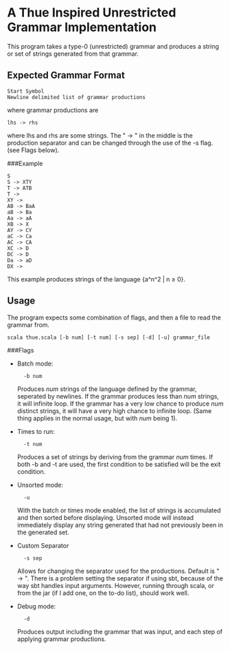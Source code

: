A Thue Inspired Unrestricted Grammar Implementation
===================================================

This program takes a type-0 (unrestricted) grammar and produces a string or set of strings generated from that grammar.

Expected Grammar Format
-----------------------

	Start Symbol
	Newline delimited list of grammar productions

where grammar productions are

	lhs -> rhs

where lhs and rhs are some strings. The " -> " in the middle is the production separator and can be changed through the use of the -s flag. (see Flags below).

###Example

	S
	S -> XTY
	T -> ATB
	T -> 
	XY -> 
	AB -> BaA
	aB -> Ba
	Aa -> aA
	XB -> X
	AY -> CY
	aC -> Ca
	AC -> CA
	XC -> D
	DC -> D
	Da -> aD
	DX -> 

This example produces strings of the language {a^n^2 | n ≥ 0}.

Usage
-----

The program expects some combination of flags, and then a file to read the grammar from.

	scala thue.scala [-b num] [-t num] [-s sep] [-d] [-u] grammar_file

###Flags

* Batch mode:

		-b num

	Produces _num_ strings of the language defined by the grammar, seperated by newlines. If the grammar produces less than _num_ strings, it will infinite loop. If the grammar has a very low chance to produce _num_ distinct strings, it will have a very high chance to infinite loop. (Same thing applies in the normal usage, but with _num_ being 1).

* Times to run:
		
		-t num

	Produces a set of strings by deriving from the grammar _num_ times. If both -b and -t are used, the first condition to be satisfied will be the exit condition.

* Unsorted mode:

		-u

	With the batch or times mode enabled, the list of strings is accumulated and then sorted before displaying. Unsorted mode will instead immediately display any string generated that had not previously been in the generated set.

* Custom Separator

		-s sep

	Allows for changing the separator used for the productions. Default is " -> ". There is a problem setting the separator if using sbt, because of the way sbt handles input arguments. However, running through scala, or from the jar (if I add one, on the to-do list), should work well.

* Debug mode:

		-d

	Produces output including the grammar that was input, and each step of applying grammar productions. 
